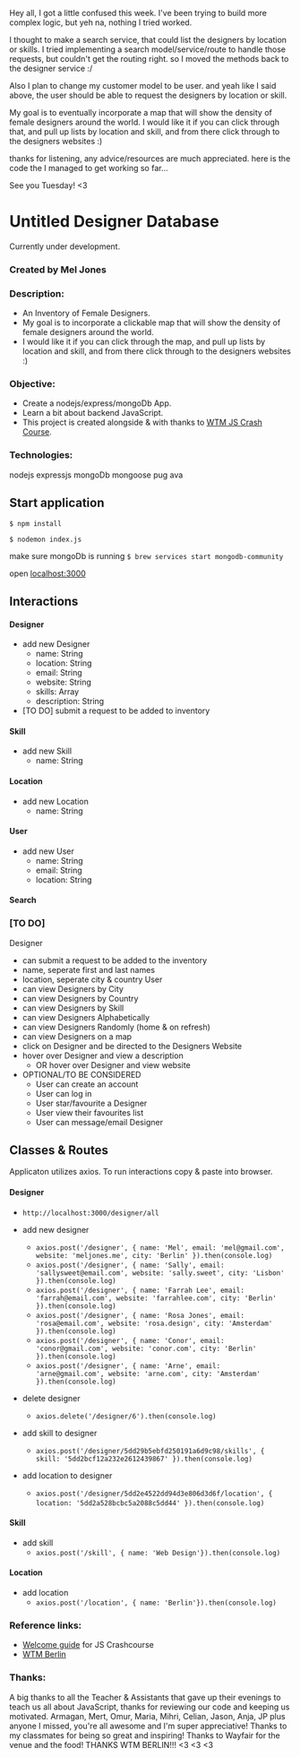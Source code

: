 Hey all, I got a little confused this week. I've been trying to build more complex logic, but yeh na, nothing I tried worked.

I thought to make a search service, that could list the designers by location or skills. I tried implementing a search model/service/route to handle those requests, but couldn't get the routing right. so I moved the methods back to the designer service :/  

Also I plan to change my customer model to be user. and yeah like I said above, the user should be able to request the designers by location or skill. 

My goal is to eventually incorporate a map that will show the density of female designers around the world. I would like it if you can click through that, and pull up lists by location and skill, and from there click through to the designers websites :)  

thanks for listening, any advice/resources are much appreciated. here is the code the I managed to get working so far...  

See you Tuesday! <3   

# Untitled Designer Database
Currently under development.

### Created by Mel Jones

### Description:
- An Inventory of Female Designers.
- My goal is to incorporate a clickable map that will show the density of female designers around the world. 
- I would like it if you can click through the map, and pull up lists by location and skill, and from there click through to the designers websites :)  

### Objective:
- Create a nodejs/express/mongoDb App.
- Learn a bit about backend JavaScript. 
- This project is created alongside & with thanks to [WTM JS Crash Course](https://github.com/WTMBerlin/jscc2019).

### Technologies:
nodejs expressjs mongoDb mongoose pug ava

## Start application
`$ npm install`

`$ nodemon index.js`

make sure mongoDb is running `$ brew services start mongodb-community`

open [localhost:3000](http://localhost:3000/)

## Interactions

#### Designer
- add new Designer
  - name: String
  - location: String
  - email: String
  - website: String
  - skills: Array
  - description: String
- [TO DO] submit a request to be added to inventory  


#### Skill
- add new Skill
  - name: String


#### Location
- add new Location
  - name: String


#### User
- add new User
  - name: String
  - email: String
  - location: String


#### Search



### [TO DO]
Designer
  - can submit a request to be added to the inventory
  - name, seperate first and last names
  - location, seperate city & country
User
  - can view Designers by City
  - can view Designers by Country
  - can view Designers by Skill
  - can view Designers Alphabetically
  - can view Designers Randomly (home & on refresh)
  - can view Designers on a map
  - click on Designer and be directed to the Designers Website
  - hover over Designer and view a description
    - OR hover over Designer and view website
  - OPTIONAL/TO BE CONSIDERED
    - User can create an account
    - User can log in
    - User star/favourite a Designer
    - User view their favourites list
    - User can message/email Designer



## Classes & Routes
Applicaton utilizes axios. To run interactions copy & paste into browser.


#### Designer
- `http://localhost:3000/designer/all`
- add new designer
  - `axios.post('/designer', { name: 'Mel', email: 'mel@gmail.com', website: 'meljones.me', city: 'Berlin' }).then(console.log)`
  - `axios.post('/designer', { name: 'Sally', email: 'sallysweet@email.com', website: 'sally.sweet', city: 'Lisbon' }).then(console.log)`
  - `axios.post('/designer', { name: 'Farrah Lee', email: 'farrah@email.com', website: 'farrahlee.com', city: 'Berlin' }).then(console.log)`
  - `axios.post('/designer', { name: 'Rosa Jones', email: 'rosa@email.com', website: 'rosa.design', city: 'Amsterdam' }).then(console.log)`
  - `axios.post('/designer', { name: 'Conor', email: 'conor@gmail.com', website: 'conor.com', city: 'Berlin' }).then(console.log)`
  - `axios.post('/designer', { name: 'Arne', email: 'arne@gmail.com', website: 'arne.com', city: 'Amsterdam' }).then(console.log)`

- delete designer
  - `axios.delete('/designer/6').then(console.log)`

- add skill to designer
  - `axios.post('/designer/5dd29b5ebfd250191a6d9c98/skills', { skill: '5dd2bcf12a232e2612439867' }).then(console.log)`

- add location to designer
  - `axios.post('/designer/5dd2e4522dd94d3e806d3d6f/location', { location: '5dd2a528bcbc5a2088c5dd44' }).then(console.log)`
​
#### Skill
- add skill
  - `axios.post('/skill', { name: 'Web Design'}).then(console.log)`


#### Location
- add location
  - `axios.post('/location', { name: 'Berlin'}).then(console.log)`





### Reference links:
- [Welcome guide](https://github.com/WTMBerlin/jscc-welcomeguide) for JS Crashcourse
- [WTM Berlin](http://wtmberlin.com/)



### Thanks:
A big thanks to all the Teacher & Assistants that gave up their evenings to teach us all about JavaScript, thanks for reviewing our code and keeping us motivated. Armagan, Mert, Omur, Maria, Mihri, Celian, Jason, Anja, JP plus anyone I missed, you're all awesome and I'm super appreciative!
Thanks to my classmates for being so great and inspiring!
Thanks to Wayfair for the venue and the food!
THANKS WTM BERLIN!!! <3 <3 <3